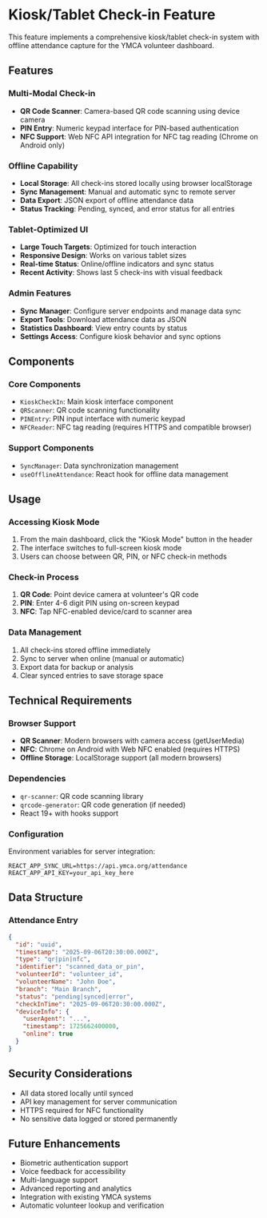 # Kiosk/Tablet Check-in Feature

This feature implements a comprehensive kiosk/tablet check-in system with offline attendance capture for the YMCA volunteer dashboard.

## Features

### Multi-Modal Check-in
- **QR Code Scanner**: Camera-based QR code scanning using device camera
- **PIN Entry**: Numeric keypad interface for PIN-based authentication
- **NFC Support**: Web NFC API integration for NFC tag reading (Chrome on Android only)

### Offline Capability
- **Local Storage**: All check-ins stored locally using browser localStorage
- **Sync Management**: Manual and automatic sync to remote server
- **Data Export**: JSON export of offline attendance data
- **Status Tracking**: Pending, synced, and error status for all entries

### Tablet-Optimized UI
- **Large Touch Targets**: Optimized for touch interaction
- **Responsive Design**: Works on various tablet sizes
- **Real-time Status**: Online/offline indicators and sync status
- **Recent Activity**: Shows last 5 check-ins with visual feedback

### Admin Features
- **Sync Manager**: Configure server endpoints and manage data sync
- **Export Tools**: Download attendance data as JSON
- **Statistics Dashboard**: View entry counts by status
- **Settings Access**: Configure kiosk behavior and sync options

## Components

### Core Components
- `KioskCheckIn`: Main kiosk interface component
- `QRScanner`: QR code scanning functionality
- `PINEntry`: PIN input interface with numeric keypad
- `NFCReader`: NFC tag reading (requires HTTPS and compatible browser)

### Support Components
- `SyncManager`: Data synchronization management
- `useOfflineAttendance`: React hook for offline data management

## Usage

### Accessing Kiosk Mode
1. From the main dashboard, click the "Kiosk Mode" button in the header
2. The interface switches to full-screen kiosk mode
3. Users can choose between QR, PIN, or NFC check-in methods

### Check-in Process
1. **QR Code**: Point device camera at volunteer's QR code
2. **PIN**: Enter 4-6 digit PIN using on-screen keypad
3. **NFC**: Tap NFC-enabled device/card to scanner area

### Data Management
1. All check-ins stored offline immediately
2. Sync to server when online (manual or automatic)
3. Export data for backup or analysis
4. Clear synced entries to save storage space

## Technical Requirements

### Browser Support
- **QR Scanner**: Modern browsers with camera access (getUserMedia)
- **NFC**: Chrome on Android with Web NFC enabled (requires HTTPS)
- **Offline Storage**: LocalStorage support (all modern browsers)

### Dependencies
- `qr-scanner`: QR code scanning library
- `qrcode-generator`: QR code generation (if needed)
- React 19+ with hooks support

### Configuration
Environment variables for server integration:
```
REACT_APP_SYNC_URL=https://api.ymca.org/attendance
REACT_APP_API_KEY=your_api_key_here
```

## Data Structure

### Attendance Entry
```json
{
  "id": "uuid",
  "timestamp": "2025-09-06T20:30:00.000Z",
  "type": "qr|pin|nfc",
  "identifier": "scanned_data_or_pin",
  "volunteerId": "volunteer_id",
  "volunteerName": "John Doe",
  "branch": "Main Branch",
  "status": "pending|synced|error",
  "checkInTime": "2025-09-06T20:30:00.000Z",
  "deviceInfo": {
    "userAgent": "...",
    "timestamp": 1725662400000,
    "online": true
  }
}
```

## Security Considerations

- All data stored locally until synced
- API key management for server communication
- HTTPS required for NFC functionality
- No sensitive data logged or stored permanently

## Future Enhancements

- Biometric authentication support
- Voice feedback for accessibility
- Multi-language support
- Advanced reporting and analytics
- Integration with existing YMCA systems
- Automatic volunteer lookup and verification